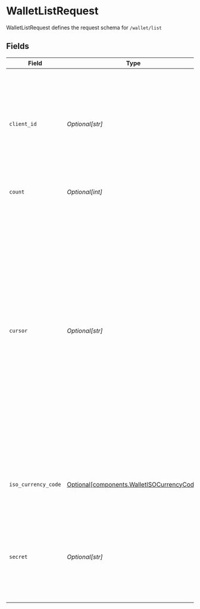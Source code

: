 # WalletListRequest

WalletListRequest defines the request schema for `/wallet/list`


## Fields

| Field                                                                                                                                                                                                                                                                                                                                                     | Type                                                                                                                                                                                                                                                                                                                                                      | Required                                                                                                                                                                                                                                                                                                                                                  | Description                                                                                                                                                                                                                                                                                                                                               |
| --------------------------------------------------------------------------------------------------------------------------------------------------------------------------------------------------------------------------------------------------------------------------------------------------------------------------------------------------------- | --------------------------------------------------------------------------------------------------------------------------------------------------------------------------------------------------------------------------------------------------------------------------------------------------------------------------------------------------------- | --------------------------------------------------------------------------------------------------------------------------------------------------------------------------------------------------------------------------------------------------------------------------------------------------------------------------------------------------------- | --------------------------------------------------------------------------------------------------------------------------------------------------------------------------------------------------------------------------------------------------------------------------------------------------------------------------------------------------------- |
| `client_id`                                                                                                                                                                                                                                                                                                                                               | *Optional[str]*                                                                                                                                                                                                                                                                                                                                           | :heavy_minus_sign:                                                                                                                                                                                                                                                                                                                                        | Your Plaid API `client_id`. The `client_id` is required and may be provided either in the `PLAID-CLIENT-ID` header or as part of a request body.                                                                                                                                                                                                          |
| `count`                                                                                                                                                                                                                                                                                                                                                   | *Optional[int]*                                                                                                                                                                                                                                                                                                                                           | :heavy_minus_sign:                                                                                                                                                                                                                                                                                                                                        | The number of e-wallets to fetch                                                                                                                                                                                                                                                                                                                          |
| `cursor`                                                                                                                                                                                                                                                                                                                                                  | *Optional[str]*                                                                                                                                                                                                                                                                                                                                           | :heavy_minus_sign:                                                                                                                                                                                                                                                                                                                                        | A base64 value representing the latest e-wallet that has already been requested. Set this to `next_cursor` received from the previous `/wallet/list` request. If provided, the response will only contain e-wallets created before that e-wallet. If omitted, the response will contain e-wallets starting from the most recent, and in descending order. |
| `iso_currency_code`                                                                                                                                                                                                                                                                                                                                       | [Optional[components.WalletISOCurrencyCode]](../../models/components/walletisocurrencycode.md)                                                                                                                                                                                                                                                            | :heavy_minus_sign:                                                                                                                                                                                                                                                                                                                                        | An ISO-4217 currency code, used with e-wallets and transactions.                                                                                                                                                                                                                                                                                          |
| `secret`                                                                                                                                                                                                                                                                                                                                                  | *Optional[str]*                                                                                                                                                                                                                                                                                                                                           | :heavy_minus_sign:                                                                                                                                                                                                                                                                                                                                        | Your Plaid API `secret`. The `secret` is required and may be provided either in the `PLAID-SECRET` header or as part of a request body.                                                                                                                                                                                                                   |